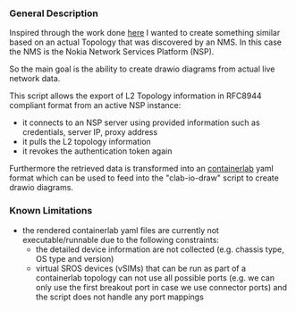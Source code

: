 ### General Description

Inspired through the work done [here](https://github.com/srl-labs/clab-io-draw) I wanted to create something similar based on an actual Topology that was discovered by an NMS. In this case the NMS is the Nokia Network Services Platform (NSP).

So the main goal is the ability to create drawio diagrams from actual live network data. 

This script allows the export of L2 Topology information in RFC8944 compliant format from an active NSP instance:
- it connects to an NSP server using provided information such as credentials, server IP, proxy address
- it pulls the L2 topology information
- it revokes the authentication token again

Furthermore the retrieved data is transformed into an [containerlab](https://containerlab.dev/) yaml format which can be used to feed into the "clab-io-draw" script to create drawio diagrams. 

### Known Limitations

- the rendered containerlab yaml files are currently not executable/runnable due to the following constraints:
    - the detailed device information are not collected (e.g. chassis type, OS type and version)
    - virtual SROS devices (vSIMs) that can be run as part of a containerlab topology can not use all possible ports (e.g. we can only use the first breakout port in case we use connector ports) and the script does not handle any port mappings